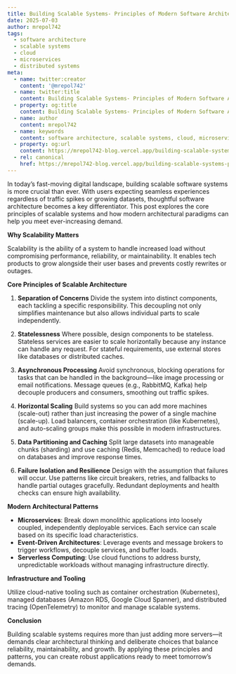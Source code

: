```yaml
---
title: Building Scalable Systems- Principles of Modern Software Architecture
date: 2025-07-03
author: mrepol742
tags:
  - software architecture
  - scalable systems
  - cloud
  - microservices
  - distributed systems
meta:
  - name: twitter:creator
    content: '@mrepol742'
  - name: twitter:title
    content: Building Scalable Systems- Principles of Modern Software Architecture
  - property: og:title
    content: Building Scalable Systems- Principles of Modern Software Architecture
  - name: author
    content: mrepol742
  - name: keywords
    content: software architecture, scalable systems, cloud, microservices, distributed systems
  - property: og:url
    content: https://mrepol742-blog.vercel.app/building-scalable-systems-principles-of-modern-software-architecture/
  - rel: canonical
    href: https://mrepol742-blog.vercel.app/building-scalable-systems-principles-of-modern-software-architecture/
---
```


In today’s fast-moving digital landscape, building scalable software systems is more crucial than ever. With users expecting seamless experiences regardless of traffic spikes or growing datasets, thoughtful software architecture becomes a key differentiator. This post explores the core principles of scalable systems and how modern architectural paradigms can help you meet ever-increasing demand.

**Why Scalability Matters**

Scalability is the ability of a system to handle increased load without compromising performance, reliability, or maintainability. It enables tech products to grow alongside their user bases and prevents costly rewrites or outages.

**Core Principles of Scalable Architecture**

1. **Separation of Concerns**
   Divide the system into distinct components, each tackling a specific responsibility. This decoupling not only simplifies maintenance but also allows individual parts to scale independently.

2. **Statelessness**
   Where possible, design components to be stateless. Stateless services are easier to scale horizontally because any instance can handle any request. For stateful requirements, use external stores like databases or distributed caches.

3. **Asynchronous Processing**
   Avoid synchronous, blocking operations for tasks that can be handled in the background—like image processing or email notifications. Message queues (e.g., RabbitMQ, Kafka) help decouple producers and consumers, smoothing out traffic spikes.

4. **Horizontal Scaling**
   Build systems so you can add more machines (scale-out) rather than just increasing the power of a single machine (scale-up). Load balancers, container orchestration (like Kubernetes), and auto-scaling groups make this possible in modern infrastructures.

5. **Data Partitioning and Caching**
   Split large datasets into manageable chunks (sharding) and use caching (Redis, Memcached) to reduce load on databases and improve response times.

6. **Failure Isolation and Resilience**
   Design with the assumption that failures will occur. Use patterns like circuit breakers, retries, and fallbacks to handle partial outages gracefully. Redundant deployments and health checks can ensure high availability.

**Modern Architectural Patterns**

- **Microservices**: Break down monolithic applications into loosely coupled, independently deployable services. Each service can scale based on its specific load characteristics.
- **Event-Driven Architectures**: Leverage events and message brokers to trigger workflows, decouple services, and buffer loads.
- **Serverless Computing**: Use cloud functions to address bursty, unpredictable workloads without managing infrastructure directly.

**Infrastructure and Tooling**

Utilize cloud-native tooling such as container orchestration (Kubernetes), managed databases (Amazon RDS, Google Cloud Spanner), and distributed tracing (OpenTelemetry) to monitor and manage scalable systems.

**Conclusion**

Building scalable systems requires more than just adding more servers—it demands clear architectural thinking and deliberate choices that balance reliability, maintainability, and growth. By applying these principles and patterns, you can create robust applications ready to meet tomorrow’s demands.
